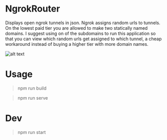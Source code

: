 # NgrokRouter
Displays open ngrok tunnels in json. Ngrok assigns random urls to tunnels. On the lowest paid tier you are allowed to make two statically named domains. I suggest using on of the subdomains to run this application so that you can view which random urls get assigned to which tunnel, a cheap workaround instead of buying a higher tier with more domain names.

![alt text](https://i.imgur.com/iowmS4c.png "Served page")

# Usage
   > npm run build
   
   > npm run serve
   
# Dev
   > npm run start
